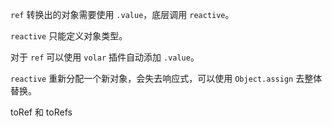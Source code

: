 `ref` 转换出的对象需要使用 `.value`，底层调用 `reactive`。

`reactive` 只能定义对象类型。

对于 `ref` 可以使用 `volar` 插件自动添加 `.value`。

`reactive` 重新分配一个新对象，会失去响应式，可以使用 `Object.assign` 去整体替换。



toRef 和 toRefs

